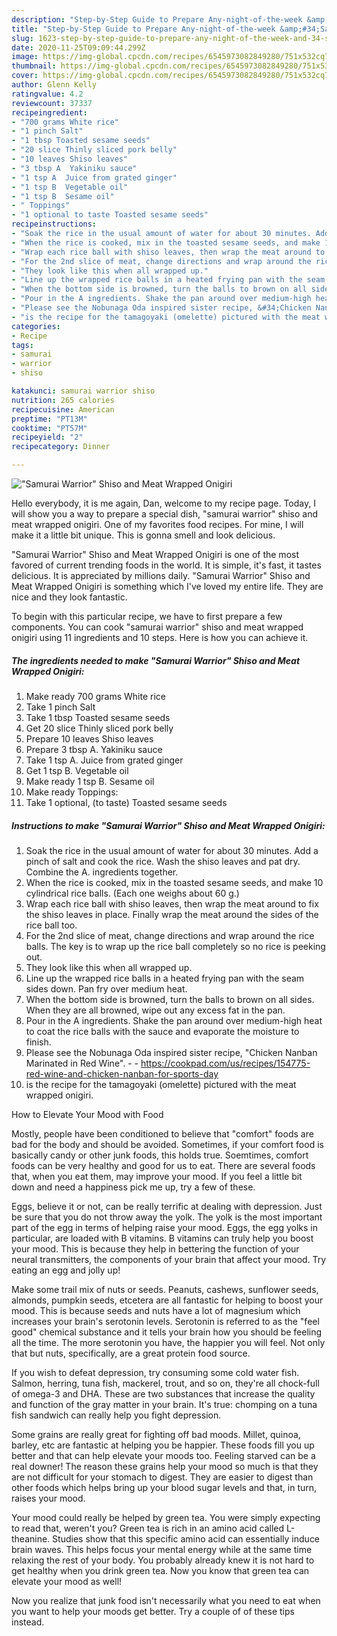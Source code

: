 ```yaml
---
description: "Step-by-Step Guide to Prepare Any-night-of-the-week &amp;#34;Samurai Warrior&amp;#34; Shiso and Meat Wrapped Onigiri"
title: "Step-by-Step Guide to Prepare Any-night-of-the-week &amp;#34;Samurai Warrior&amp;#34; Shiso and Meat Wrapped Onigiri"
slug: 1623-step-by-step-guide-to-prepare-any-night-of-the-week-and-34-samurai-warrior-and-34-shiso-and-meat-wrapped-onigiri
date: 2020-11-25T09:09:44.299Z
image: https://img-global.cpcdn.com/recipes/6545973082849280/751x532cq70/samurai-warrior-shiso-and-meat-wrapped-onigiri-recipe-main-photo.jpg
thumbnail: https://img-global.cpcdn.com/recipes/6545973082849280/751x532cq70/samurai-warrior-shiso-and-meat-wrapped-onigiri-recipe-main-photo.jpg
cover: https://img-global.cpcdn.com/recipes/6545973082849280/751x532cq70/samurai-warrior-shiso-and-meat-wrapped-onigiri-recipe-main-photo.jpg
author: Glenn Kelly
ratingvalue: 4.2
reviewcount: 37337
recipeingredient:
- "700 grams White rice"
- "1 pinch Salt"
- "1 tbsp Toasted sesame seeds"
- "20 slice Thinly sliced pork belly"
- "10 leaves Shiso leaves"
- "3 tbsp A  Yakiniku sauce"
- "1 tsp A  Juice from grated ginger"
- "1 tsp B  Vegetable oil"
- "1 tsp B  Sesame oil"
- " Toppings"
- "1 optional to taste Toasted sesame seeds"
recipeinstructions:
- "Soak the rice in the usual amount of water for about 30 minutes. Add a pinch of salt and cook the rice. Wash the shiso leaves and pat dry.  Combine the A. ingredients together."
- "When the rice is cooked, mix in the toasted sesame seeds, and make 10 cylindrical rice balls. (Each one weighs about 60 g.)"
- "Wrap each rice ball with shiso leaves, then wrap the meat around to fix the shiso leaves in place. Finally wrap the meat around the sides of the rice ball too."
- "For the 2nd slice of meat, change directions and wrap around the rice balls. The key is to wrap up the rice ball completely so no rice is peeking out."
- "They look like this when all wrapped up."
- "Line up the wrapped rice balls in a heated frying pan with the seam sides down. Pan fry over medium heat."
- "When the bottom side is browned, turn the balls to brown on all sides. When they are all browned, wipe out any excess fat in the pan."
- "Pour in the A ingredients. Shake the pan around over medium-high heat to coat the rice balls with the sauce and evaporate the moisture to finish."
- "Please see the Nobunaga Oda inspired sister recipe, &#34;Chicken Nanban Marinated in Red Wine&#34;.  https://cookpad.com/us/recipes/154775-red-wine-and-chicken-nanban-for-sports-day"
- "is the recipe for the tamagoyaki (omelette) pictured with the meat wrapped onigiri."
categories:
- Recipe
tags:
- samurai
- warrior
- shiso

katakunci: samurai warrior shiso 
nutrition: 265 calories
recipecuisine: American
preptime: "PT13M"
cooktime: "PT57M"
recipeyield: "2"
recipecategory: Dinner

---
```



![&#34;Samurai Warrior&#34; Shiso and Meat Wrapped Onigiri](https://img-global.cpcdn.com/recipes/6545973082849280/751x532cq70/samurai-warrior-shiso-and-meat-wrapped-onigiri-recipe-main-photo.jpg)

Hello everybody, it is me again, Dan, welcome to my recipe page. Today, I will show you a way to prepare a special dish, &#34;samurai warrior&#34; shiso and meat wrapped onigiri. One of my favorites food recipes. For mine, I will make it a little bit unique. This is gonna smell and look delicious.



&#34;Samurai Warrior&#34; Shiso and Meat Wrapped Onigiri is one of the most favored of current trending foods in the world. It is simple, it's fast, it tastes delicious. It is appreciated by millions daily. &#34;Samurai Warrior&#34; Shiso and Meat Wrapped Onigiri is something which I've loved my entire life. They are nice and they look fantastic.


To begin with this particular recipe, we have to first prepare a few components. You can cook &#34;samurai warrior&#34; shiso and meat wrapped onigiri using 11 ingredients and 10 steps. Here is how you can achieve it.

<!--inarticleads1-->

##### The ingredients needed to make &#34;Samurai Warrior&#34; Shiso and Meat Wrapped Onigiri:

1. Make ready 700 grams White rice
1. Take 1 pinch Salt
1. Take 1 tbsp Toasted sesame seeds
1. Get 20 slice Thinly sliced pork belly
1. Prepare 10 leaves Shiso leaves
1. Prepare 3 tbsp A.  Yakiniku sauce
1. Take 1 tsp A.  Juice from grated ginger
1. Get 1 tsp B.  Vegetable oil
1. Make ready 1 tsp B.  Sesame oil
1. Make ready  Toppings:
1. Take 1 optional, (to taste) Toasted sesame seeds




<!--inarticleads2-->

##### Instructions to make &#34;Samurai Warrior&#34; Shiso and Meat Wrapped Onigiri:

1. Soak the rice in the usual amount of water for about 30 minutes. Add a pinch of salt and cook the rice. Wash the shiso leaves and pat dry.  Combine the A. ingredients together.
1. When the rice is cooked, mix in the toasted sesame seeds, and make 10 cylindrical rice balls. (Each one weighs about 60 g.)
1. Wrap each rice ball with shiso leaves, then wrap the meat around to fix the shiso leaves in place. Finally wrap the meat around the sides of the rice ball too.
1. For the 2nd slice of meat, change directions and wrap around the rice balls. The key is to wrap up the rice ball completely so no rice is peeking out.
1. They look like this when all wrapped up.
1. Line up the wrapped rice balls in a heated frying pan with the seam sides down. Pan fry over medium heat.
1. When the bottom side is browned, turn the balls to brown on all sides. When they are all browned, wipe out any excess fat in the pan.
1. Pour in the A ingredients. Shake the pan around over medium-high heat to coat the rice balls with the sauce and evaporate the moisture to finish.
1. Please see the Nobunaga Oda inspired sister recipe, &#34;Chicken Nanban Marinated in Red Wine&#34;. -  - https://cookpad.com/us/recipes/154775-red-wine-and-chicken-nanban-for-sports-day
1. is the recipe for the tamagoyaki (omelette) pictured with the meat wrapped onigiri.




How to Elevate Your Mood with Food


Mostly, people have been conditioned to believe that "comfort" foods are bad for the body and should be avoided. Sometimes, if your comfort food is basically candy or other junk foods, this holds true. Soemtimes, comfort foods can be very healthy and good for us to eat. There are several foods that, when you eat them, may improve your mood. If you feel a little bit down and need a happiness pick me up, try a few of these.

Eggs, believe it or not, can be really terrific at dealing with depression. Just be sure that you do not throw away the yolk. The yolk is the most important part of the egg in terms of helping raise your mood. Eggs, the egg yolks in particular, are loaded with B vitamins. B vitamins can truly help you boost your mood. This is because they help in bettering the function of your neural transmitters, the components of your brain that affect your mood. Try eating an egg and jolly up!

Make some trail mix of nuts or seeds. Peanuts, cashews, sunflower seeds, almonds, pumpkin seeds, etcetera are all fantastic for helping to boost your mood. This is because seeds and nuts have a lot of magnesium which increases your brain's serotonin levels. Serotonin is referred to as the "feel good" chemical substance and it tells your brain how you should be feeling all the time. The more serotonin you have, the happier you will feel. Not only that but nuts, specifically, are a great protein food source.

If you wish to defeat depression, try consuming some cold water fish. Salmon, herring, tuna fish, mackerel, trout, and so on, they're all chock-full of omega-3 and DHA. These are two substances that increase the quality and function of the gray matter in your brain. It's true: chomping on a tuna fish sandwich can really help you fight depression. 

Some grains are really great for fighting off bad moods. Millet, quinoa, barley, etc are fantastic at helping you be happier. These foods fill you up better and that can help elevate your moods too. Feeling starved can be a real downer! The reason these grains help your mood so much is that they are not difficult for your stomach to digest. They are easier to digest than other foods which helps bring up your blood sugar levels and that, in turn, raises your mood.

Your mood could really be helped by green tea. You were simply expecting to read that, weren't you? Green tea is rich in an amino acid called L-theanine. Studies show that this specific amino acid can essentially induce brain waves. This helps focus your mental energy while at the same time relaxing the rest of your body. You probably already knew it is not hard to get healthy when you drink green tea. Now you know that green tea can elevate your mood as well!

Now you realize that junk food isn't necessarily what you need to eat when you want to help your moods get better. Try  a  couple of  of  these  tips  instead.

